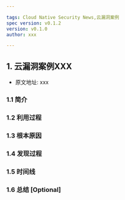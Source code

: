 ```yaml
---

tags: Cloud Native Security News,云漏洞案例
spec version: v0.1.2
version: v0.1.0
author: xxx

---
```


## 1. 云漏洞案例XXX

* 原文地址: xxx

### 1.1 简介

### 1.2 利用过程

### 1.3 根本原因

### 1.4 发现过程

### 1.5 时间线

### 1.6 总结 [Optional]
